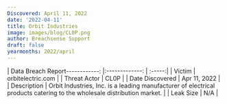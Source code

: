 ```yaml
---
Discovered: April 11, 2022
date: '2022-04-11'
title: Orbit Industries
image: images/blog/CL0P.png
author: Breachsense Support
draft: false
yearmonths: 2022/april
---
```


| Data Breach Report------------:   |:-------------:    | :-----:|
| Victim    | orbitelectric.com      | 
| Threat Actor    | CL0P      | 
| Date Discovered    | Apr 11, 2022      | 
| Description    | Orbit Industries, Inc. is a leading manufacturer of electrical products catering to the wholesale distribution market.      | 
| Leak Size    | N/A      | 


